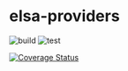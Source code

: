 # elsa-providers

![build](https://github.com/Elsa-Health/elsa-providers/workflows/build/badge.svg?branch=main)
![test](https://github.com/Elsa-Health/elsa-providers/workflows/CI/badge.svg?branch=main)

[![Coverage Status](https://coveralls.io/repos/github/Elsa-Health/elsa-providers/badge.svg?branch=main)](https://coveralls.io/github/Elsa-Health/elsa-providers?branch=main)

